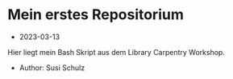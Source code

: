 # Mein erstes Repositorium

- 2023-03-13

Hier liegt mein Bash Skript aus dem Library Carpentry Workshop.

- Author: Susi Schulz
